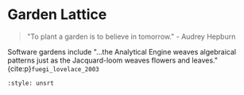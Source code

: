 # Garden Lattice

> "To plant a garden is to believe in tomorrow."
> \- Audrey Hepburn

Software gardens include 
"...the Analytical Engine weaves algebraical patterns just as the Jacquard-loom weaves flowers and leaves." {cite:p}`fuegi_lovelace_2003`


```{bibliography}
:style: unsrt
```
